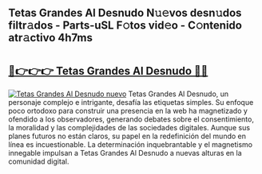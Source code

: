 ## Tetas Grandes Al Desnudo N𝚞𝚎vos desn𝚞dos filtr𝚊dos - Parts-uSL F𝚘tos vid𝚎o - C𝚘ntenido atr𝚊ctivo 4h7ms

# <h2><a href="http://mb6z12y.tromn.icu/?c=Tetas+Grandes+Al+Desnudo">🔗👉👉👉 Tetas Grandes Al Desnudo 🔗🔗</a></h2>

[![Tetas Grandes Al Desnudo nuevo](https://i.imgur.com/pEAQMta.gif)](http://mb6z12y.tromn.icu/?c=Tetas+Grandes+Al+Desnudo)
Tetas Grandes Al Desnudo, un personaje complejo e intrigante, desafía las etiquetas simples. Su enfoque poco ortodoxo para construir una presencia en la web ha magnetizado y ofendido a los observadores, generando debates sobre el consentimiento, la moralidad y las complejidades de las sociedades digitales. Aunque sus planes futuros no están claros, su papel en la redefinición del mundo en línea es incuestionable. La determinación inquebrantable y el magnetismo innegable impulsan a Tetas Grandes Al Desnudo a nuevas alturas en la comunidad digital.
